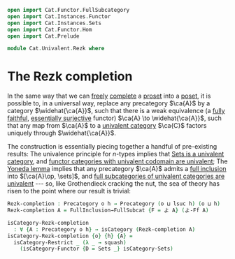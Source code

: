 ```agda
open import Cat.Functor.FullSubcategory
open import Cat.Instances.Functor
open import Cat.Instances.Sets
open import Cat.Functor.Hom
open import Cat.Prelude

module Cat.Univalent.Rezk where
```

<!--
```agda
private variable
  o h o' h' : Level
```
-->

# The Rezk completion

In the same way that we can [freely] [complete] a [proset] into a
[poset], it is possible to, in a universal way, replace any precategory
$\ca{A}$ by a category $\widehat{\ca{A}}$, such that there is a weak
equivalence (a [fully faithful], [essentially surjective] functor)
$\ca{A} \to \widehat{\ca{A}}$, such that any map from $\ca{A}$ to a
[univalent category] $\ca{C}$ factors uniquely through $\widehat{\ca{A}}$.

[freely]: Cat.Functor.Adjoint.html
[complete]: Cat.Thin.Completion.html
[proset]: Cat.Thin.html#thin-categories
[poset]: Cat.Thin.Completion.html#posets
[fully faithful]: Cat.Functor.Base.html#ff-functors
[essentially surjective]: Cat.Functor.Base.html#essential-fibres
[univalent category]: Cat.Univalent.html

The construction is essentially piecing together a handful of
pre-existing results: The univalence principle for $n$-types implies
that [Sets is a univalent category][setu], and [functor categories with
univalent codomain are univalent][funcu]; The [Yoneda lemma] implies
that any precategory $\ca{A}$ admits a [full inclusion] into
$[\ca{A}\op, \sets]$, and [full subcategories of univalent categories
are univalent][fullu] --- so, like Grothendieck cracking the nut, the
sea of theory has risen to the point where our result is trivial:

[setu]: Cat.Instances.Sets.html
[funcu]: Cat.Instances.Functor.html#functor-categories
[Yoneda lemma]: Cat.Functor.Hom.html#the-yoneda-embedding
[full inclusion]: Cat.Functor.FullSubcategory.html#from-full-inclusions
[fullu]: Cat.Functor.FullSubcategory.html#univalence

```agda
Rezk-completion : Precategory o h → Precategory (o ⊔ lsuc h) (o ⊔ h)
Rezk-completion A = FullInclusion→FullSubcat {F = よ A} (よ-Ff A)

isCategory-Rezk-completion 
  : ∀ {A : Precategory o h} → isCategory (Rezk-completion A)
isCategory-Rezk-completion {o} {h} {A} = 
  isCategory-Restrict _ (λ _ → squash) 
    (isCategory-Functor {D = Sets _} isCategory-Sets)
```

<!--
NOTE: Do _not_ under any circumstances remove the `{D = Sets _}`
annotation above or Agda _will_ spin forever
-->